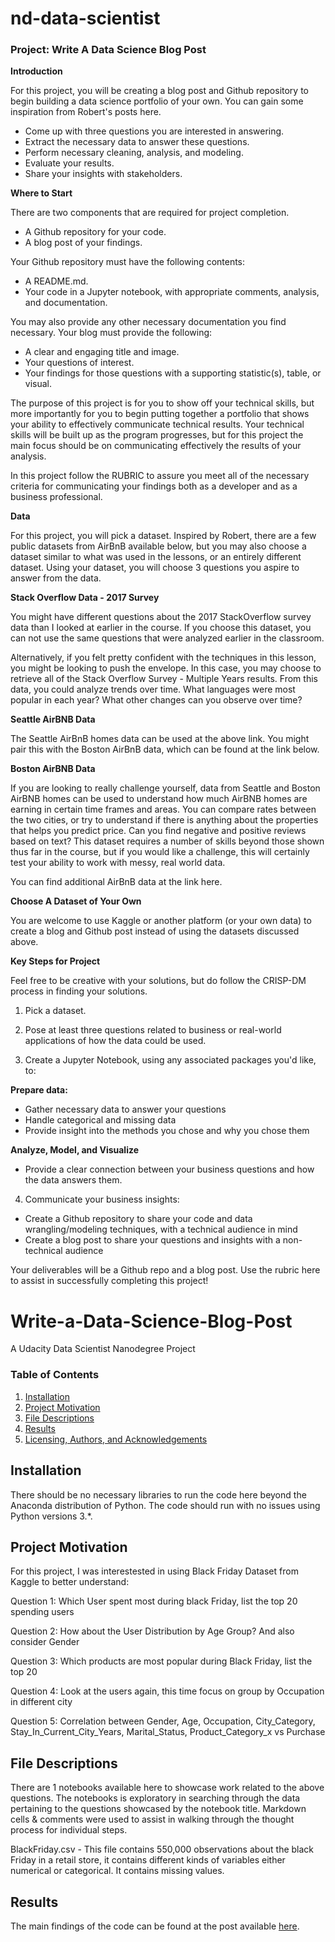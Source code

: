 # nd-data-scientist
### Project: Write A Data Science Blog Post
**Introduction**

For this project, you will be creating a blog post and Github repository to begin building a data science portfolio of your own. You can gain some inspiration from Robert's posts here.
- Come up with three questions you are interested in answering.
- Extract the necessary data to answer these questions.
- Perform necessary cleaning, analysis, and modeling.
- Evaluate your results.
- Share your insights with stakeholders.

**Where to Start**

There are two components that are required for project completion.
- A Github repository for your code.
- A blog post of your findings.

Your Github repository must have the following contents:
- A README.md.
- Your code in a Jupyter notebook, with appropriate comments, analysis, and documentation.

You may also provide any other necessary documentation you find necessary. Your blog must provide the following:
- A clear and engaging title and image.
- Your questions of interest.
- Your findings for those questions with a supporting statistic(s), table, or visual.

The purpose of this project is for you to show off your technical skills, but more importantly for you to begin putting together a portfolio that shows your ability to effectively communicate technical results. Your technical skills will be built up as the program progresses, but for this project the main focus should be on communicating effectively the results of your analysis.

In this project follow the RUBRIC to assure you meet all of the necessary criteria for communicating your findings both as a developer and as a business professional.

**Data**

For this project, you will pick a dataset. Inspired by Robert, there are a few public datasets from AirBnB available below, but you may also choose a dataset similar to what was used in the lessons, or an entirely different dataset. Using your dataset, you will choose 3 questions you aspire to answer from the data.

**Stack Overflow Data - 2017 Survey**

You might have different questions about the 2017 StackOverflow survey data than I looked at earlier in the course. If you choose this dataset, you can not use the same questions that were analyzed earlier in the classroom.

Alternatively, if you felt pretty confident with the techniques in this lesson, you might be looking to push the envelope. In this case, you may choose to retrieve all of the Stack Overflow Survey - Multiple Years results. From this data, you could analyze trends over time. What languages were most popular in each year? What other changes can you observe over time?

**Seattle AirBNB Data**

The Seattle AirBnB homes data can be used at the above link. You might pair this with the Boston AirBnB data, which can be found at the link below.

**Boston AirBNB Data**

If you are looking to really challenge yourself, data from Seattle and Boston AirBNB homes can be used to understand how much AirBNB homes are earning in certain time frames and areas. You can compare rates between the two cities, or try to understand if there is anything about the properties that helps you predict price. Can you find negative and positive reviews based on text? This dataset requires a number of skills beyond those shown thus far in the course, but if you would like a challenge, this will certainly test your ability to work with messy, real world data.

You can find additional AirBnB data at the link here.

**Choose A Dataset of Your Own**

You are welcome to use Kaggle or another platform (or your own data) to create a blog and Github post instead of using the datasets discussed above.

**Key Steps for Project**

Feel free to be creative with your solutions, but do follow the CRISP-DM process in finding your solutions.

1) Pick a dataset.

2) Pose at least three questions related to business or real-world applications of how the data could be used.

3) Create a Jupyter Notebook, using any associated packages you'd like, to:

**Prepare data:**
- Gather necessary data to answer your questions
- Handle categorical and missing data
- Provide insight into the methods you chose and why you chose them

**Analyze, Model, and Visualize**
- Provide a clear connection between your business questions and how the data answers them.

4) Communicate your business insights:
- Create a Github repository to share your code and data wrangling/modeling techniques, with a technical audience in mind
- Create a blog post to share your questions and insights with a non-technical audience

Your deliverables will be a Github repo and a blog post. Use the rubric here to assist in successfully completing this project!


# Write-a-Data-Science-Blog-Post
A Udacity Data Scientist Nanodegree Project

### Table of Contents

1. [Installation](#installation)
2. [Project Motivation](#motivation)
3. [File Descriptions](#files)
4. [Results](#results)
5. [Licensing, Authors, and Acknowledgements](#licensing)

## Installation <a name="installation"></a>

There should be no necessary libraries to run the code here beyond the Anaconda distribution of Python.  The code should run with no issues using Python versions 3.*.

## Project Motivation<a name="motivation"></a>

For this project, I was interestested in using Black Friday Dataset from Kaggle to better understand:

Question 1: Which User spent most during black Friday, list the top 20 spending users

Question 2: How about the User Distribution by Age Group? And also consider Gender

Question 3: Which products are most popular during Black Friday, list the top 20

Question 4: Look at the users again, this time focus on group by Occupation in different city

Question 5: Correlation between Gender, Age, Occupation, City_Category, Stay_In_Current_City_Years, Marital_Status, Product_Category_x vs Purchase

## File Descriptions <a name="files"></a>

There are 1 notebooks available here to showcase work related to the above questions. The notebooks is exploratory in searching through the data pertaining to the questions showcased by the notebook title. Markdown cells & comments were used to assist in walking through the thought process for individual steps.

BlackFriday.csv       - This file contains 550,000 observations about the black Friday in a retail store, it contains different kinds of variables either numerical or categorical. It contains missing values.

## Results<a name="results"></a>

The main findings of the code can be found at the post available [here](https://medium.com/@goldin20082011/write-a-data-science-blog-post-f0209fcd188c).
